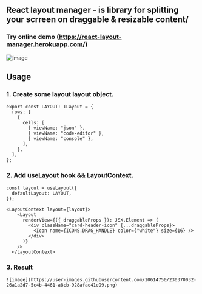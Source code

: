 ## React layout manager - is library for splitting your scrreen on draggable & resizable content/
### Try online demo (https://react-layout-manager.herokuapp.com/)
![image](https://user-images.githubusercontent.com/10614750/230366968-b826feb3-35f5-41c5-a461-c651eb74866c.png)
## Usage
### 1. Create some layout layout object.
```
export const LAYOUT: ILayout = {
  rows: [
    {
      cells: [
        { viewName: "json" },
        { viewName: "code-editor" },
        { viewName: "console" },
      ],
    },
  ],
};
```

### 2. Add useLayout hook && LayoutContext.
```
const layout = useLayout({
  defaultLayout: LAYOUT,
});

<LayoutContext layout={layout}>
    <Layout
      renderView={({ draggableProps }): JSX.Element => (
        <div className="card-header-icon" {...draggableProps}>
          <Icon name={ICONS.DRAG_HANDLE} color={"white"} size={16} />
        </div>
      )}
    />
  </LayoutContext>
```

### 3. Result
```
![image](https://user-images.githubusercontent.com/10614750/230370032-26a1a2d7-5c4b-4461-a8cb-928afae41e99.png)

```
